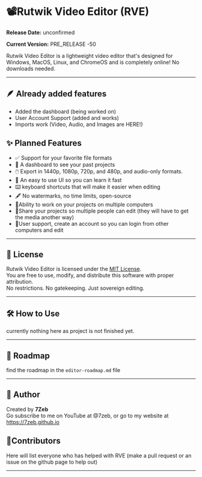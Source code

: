 # 📽️Rutwik Video Editor (RVE)
**Release Date:** unconfirmed

**Current Version:** PRE_RELEASE -50

Rutwik Video Editor is a lightweight video editor that's designed for Windows, MacOS, Linux, and ChromeOS and is completely online! No downloads needed.

---

## 🪶 Already added features
- Added the dashboard (being worked on)
- User Account Support (added and works)
- Imports work (Video, Audio, and Images are HERE!)

## ✨ Planned Features

- ✅ Support for your favorite file formats
- 📁 A dashboard to see your past projects
- 🖱️ Export in 1440p, 1080p, 720p, and 480p, and audio-only formats.
- 🔁 An easy to use UI so you can learn it fast
- ⌨️ keyboard shortcuts that will make it easier when editing
- 🖋 No watermarks, no time limits, open-source
- 🛫Ability to work on your projects on multiple computers
- 📩Share your projects so multiple people can edit (they will have to get the media another way)
- 👥User support, create an account so you can login from other computers and edit

---

## 📄 License

Rutwik Video Editor is licensed under the [MIT License](LICENSE).  
You are free to use, modify, and distribute this software with proper attribution.  
No restrictions. No gatekeeping. Just sovereign editing.

---

## 🛠️ How to Use

currently nothing here as project is not finished yet.

---

## 📜 Roadmap

find the roadmap in the `editor-roadmap.md` file

---

## 🧙 Author

Created by **7Zeb**  
Go subscribe to me on YouTube at @7zeb, or go to my website at https://7zeb.github.io

## 👷Contributors
Here will list everyone who has helped with RVE (make a pull request or an issue on the github page to help out)

---

